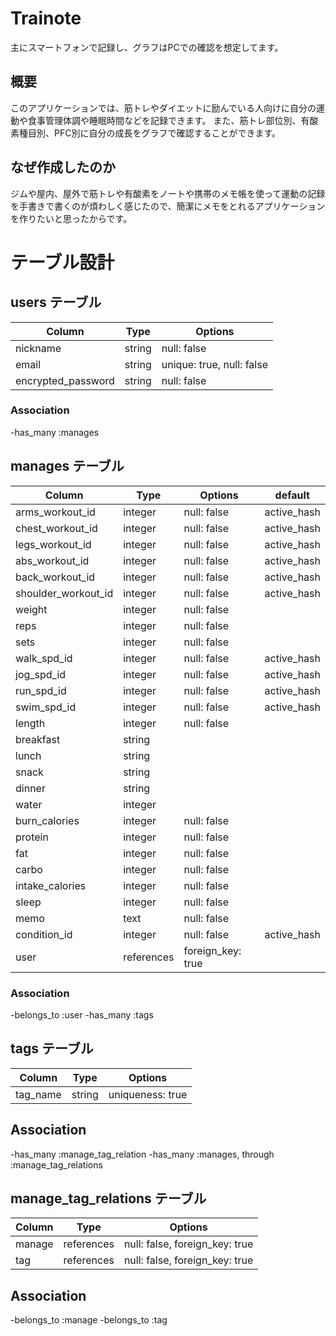 # Trainote
 主にスマートフォンで記録し、グラフはPCでの確認を想定してます。

## 概要
このアプリケーションでは、筋トレやダイエットに励んでいる人向けに自分の運動や食事管理体調や睡眠時間などを記録できます。
また、筋トレ部位別、有酸素種目別、PFC別に自分の成長をグラフで確認することができます。


## なぜ作成したのか
ジムや屋内、屋外で筋トレや有酸素をノートや携帯のメモ帳を使って運動の記録を手書きで書くのが煩わしく感じたので、簡潔にメモをとれるアプリケーションを作りたいと思ったからです。

# テーブル設計

## users テーブル

| Column             | Type   | Options                   |
| ------------------ | ------ | ------------------------  |
| nickname           | string | null: false               |
| email              | string | unique: true, null: false |
| encrypted_password | string | null: false               |

### Association

-has_many :manages

## manages テーブル

| Column                     | Type      | Options           | default     |
| -------------------------- | --------- | ----------------- |-------------|
| arms_workout_id            | integer   | null: false       | active_hash | 腕トレメニュー
| chest_workout_id           | integer   | null: false       | active_hash | 胸トレメニュー
| legs_workout_id            | integer   | null: false       | active_hash | 脚トレメニュー
| abs_workout_id             | integer   | null: false       | active_hash | 腹トレメニュー
| back_workout_id            | integer   | null: false       | active_hash | 背トレメニュー
| shoulder_workout_id        | integer   | null: false       | active_hash | 肩トレメニュー
| weight                     | integer   | null: false       |             | 負荷
| reps                       | integer   | null: false       |             | 回数
| sets                       | integer   | null: false       |             | セット数
| walk_spd_id                | integer   | null: false       | active_hash | 徒歩速度
| jog_spd_id                 | integer   | null: false       | active_hash | 小走り速度
| run_spd_id                 | integer   | null: false       | active_hash | 走る速度
| swim_spd_id                | integer   | null: false       | active_hash | 泳ぐ速度
| length                     | integer   | null: false       |             | 経過時間
| breakfast                  | string    |                   |             | 朝食
| lunch                      | string    |                   |             | 昼食
| snack                      | string    |                   |             | 間食
| dinner                     | string    |                   |             | 夕食
| water                      | integer   |                   |             | 水分量
| burn_calories              | integer   | null: false       |             |（推定）消費カロリー
| protein                    | integer   | null: false       |             | タンパク質
| fat                        | integer   | null: false       |             | 脂質
| carbo                      | integer   | null: false       |             | 炭水化物
| intake_calories            | integer   | null: false       |             |（推定）摂取カロリー
| sleep                      | integer   | null: false       |             | 睡眠時間
| memo                       | text      | null: false       |             | メモ
| condition_id               | integer   | null: false       | active_hash | ５段階の気分
| user                       | references| foreign_key: true |             |

### Association

-belongs_to :user
-has_many   :tags

## tags テーブル

| Column      | Type        | Options              |
| ----------- | ----------- | -------------------- |
| tag_name    | string      | uniqueness: true     |

## Association

-has_many :manage_tag_relation
-has_many :manages, through :manage_tag_relations

## manage_tag_relations テーブル

| Column                          | Type       | Options                        |
| ------------------------------- | ---------- | ------------------------------ |
| manage                          | references | null: false, foreign_key: true |
| tag                             | references | null: false, foreign_key: true |

## Association

-belongs_to :manage
-belongs_to :tag